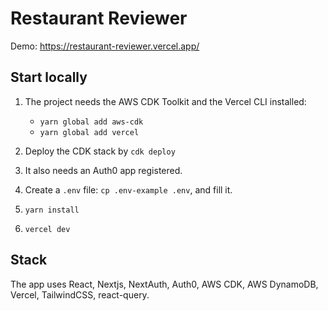 # Restaurant Reviewer

Demo: <https://restaurant-reviewer.vercel.app/>

## Start locally

1. The project needs the AWS CDK Toolkit and the Vercel CLI installed:

    - `yarn global add aws-cdk`
    - `yarn global add vercel`

2. Deploy the CDK stack by `cdk deploy`

3. It also needs an Auth0 app registered.

4. Create a `.env` file: `cp .env-example .env`, and fill it.

5. `yarn install`

6. `vercel dev`

## Stack

The app uses React, Nextjs, NextAuth, Auth0, AWS CDK, AWS DynamoDB, Vercel, TailwindCSS, react-query.
